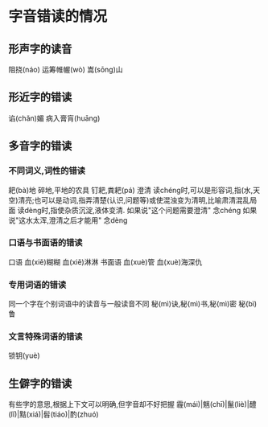 # 字音错读的情况

## 形声字的读音

阻挠(náo) 运筹帷幄(wò) 嵩(sōng)山

## 形近字的错读

谄(chǎn)媚 病入膏肓(huāng)

## 多音字的错读

### 不同词义,词性的错读

耙(bà)地 碎地,平地的农具 钉耙,粪耙(pá) 澄清 读chéng时,可以是形容词,指(水,天空)清亮;也可以是动词,指弄清楚(认识,问题等)或使混浊变为清明,比喻肃清混乱局面 读dèng时,指使杂质沉淀,液体变清. 如果说"这个问题需要澄清" 念chéng 如果说"这水太浑,澄清之后才能用" 念dèng

### 口语与书面语的错读

口语 血(xiě)糊糊 血(xiě)淋淋 书面语 血(xuè)管 血(xuè)海深仇

### 专用词语的错读

同一个字在个别词语中的读音与一般读音不同 秘(mì)诀,秘(mì)书,秘(mì)密 秘(bì)鲁

### 文言特殊词语的错读

锁钥(yuè)

## 生僻字的错读

有些字的意思,根据上下文可以明确,但字音却不好把握 霾(mái)|魑(chī)|鬣(liè)|醴(lǐ)|黠(xiá)|髫(tiáo)|酌(zhuó)
